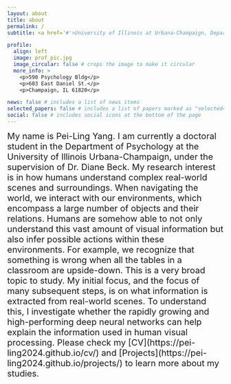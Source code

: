 ```yaml
---
layout: about
title: about
permalink: /
subtitle: <a href='#'>University of Illinois at Urbana-Champaign, Department of Psychology </a>.

profile:
  align: left
  image: prof_pic.jpg
  image_circular: false # crops the image to make it circular
  more_info: >
    <p>590 Psychology Bldg</p> 
    <p>603 East Daniel St.</p>
    <p>Champaign, IL 61820</p>

news: false # includes a list of news items
selected_papers: false # includes a list of papers marked as "selected={true}"
social: false # includes social icons at the bottom of the page
---
```


<span style="font-size:20px">
My name is Pei-Ling Yang. I am currently a doctoral student in the Department of Psychology at the University of Illinois Urbana-Champaign, under the supervision of Dr. Diane Beck.
</span>

<span style="font-size:20px">
My research interest is in how humans understand complex real-world scenes and surroundings. When navigating the world, we interact with our environments, which encompass a large number of objects and their relations. Humans are somehow able to not only understand this vast amount of visual information but also infer possible actions within these environments. For example, we recognize that something is wrong when all the tables in a classroom are upside-down.
</span>

<span style="font-size:20px">
This is a very broad topic to study. My initial focus, and the focus of many subsequent steps, is on what information is extracted from real-world scenes. To understand this, I investigate whether the rapidly growing and high-performing deep neural networks can help explain the information used in human visual processing.
</span>

<span style="font-size:20px">
Please check my [CV](https://pei-ling2024.github.io/cv/) and [Projects](https://pei-ling2024.github.io/projects/) to learn more about my studies.
</span>
